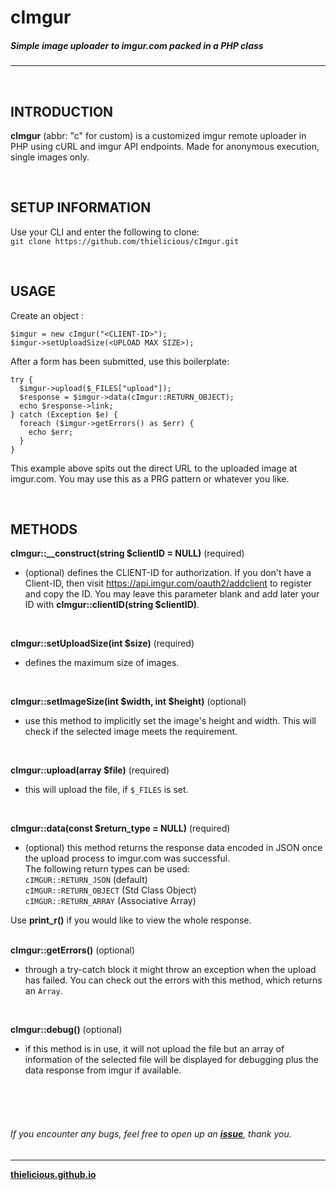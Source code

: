 # cImgur
##### Simple image uploader to imgur.com packed in a PHP class
---

<br>

## INTRODUCTION

**cImgur** (abbr: "c" for custom) is a customized imgur remote uploader in PHP using cURL and imgur API endpoints. Made for anonymous execution, single images only.

<br>

## SETUP INFORMATION

Use your CLI and enter the following to clone:<br>
`git clone https://github.com/thielicious/cImgur.git`

<br>

## USAGE

Create an object :
```
$imgur = new cImgur("<CLIENT-ID>");
$imgur->setUploadSize(<UPLOAD MAX SIZE>);
```

After a form has been submitted, use this boilerplate:<br>
```
try {
  $imgur->upload($_FILES["upload"]);
  $response = $imgur->data(cImgur::RETURN_OBJECT);
  echo $response->link;
} catch (Exception $e) {
  foreach ($imgur->getErrors() as $err) {
    echo $err;
  }
}
```
This example above spits out the direct URL to the uploaded image at imgur.com. You may use this as a PRG pattern or whatever you like.

<br>

## METHODS

**cImgur::__construct(string $clientID = NULL)** (required)
* (optional) defines the CLIENT-ID for authorization. If you don't have a Client-ID, then visit https://api.imgur.com/oauth2/addclient to register and copy the ID. You may leave this parameter blank and add later your ID with **cImgur::clientID(string $clientID)**.<br>
<br>

**cImgur::setUploadSize(int $size)** (required)
* defines the maximum size of images.<br>
<br>

**cImgur::setImageSize(int $width, int $height)** (optional)
* use this method to implicitly set the image's height and width. This will check if the selected image meets the requirement.<br>
<br>

**cImgur::upload(array $file)** (required)
* this will upload the file, if `$_FILES` is set.<br>
<br>

**cImgur::data(const $return_type = NULL)** (required)
* (optional) this method returns the response data encoded in JSON once the upload process to imgur.com was successful. <br>
The following return types can be used: <br>
`cIMGUR::RETURN_JSON` (default)<br>
`cIMGUR::RETURN_OBJECT` (Std Class Object)<br>
`cIMGUR::RETURN_ARRAY` (Associative Array)<br>

Use **print_r()** if you would like to view the whole response.<br>
<br>

**cImgur::getErrors()** (optional)
* through a try-catch block it might throw an exception when the upload has failed. You can check out the errors with this method, which returns an `Array`.<br>
<br>

**cImgur::debug()** (optional)
* if this method is in use, it will not upload the file but an array of information of the selected file will be displayed for debugging plus the data response from imgur if available.<br>


<br>
<br>

<!--:new: A **[Demo](https://jsfiddle.net/Thielicious/)** has been added.-->

<br>

###### If you encounter any bugs, feel free to open up an **[issue](https://github.com/thielicious/cImgur/issues)**, thank you.

---
**[thielicious.github.io](http://thielicious.github.io)**
